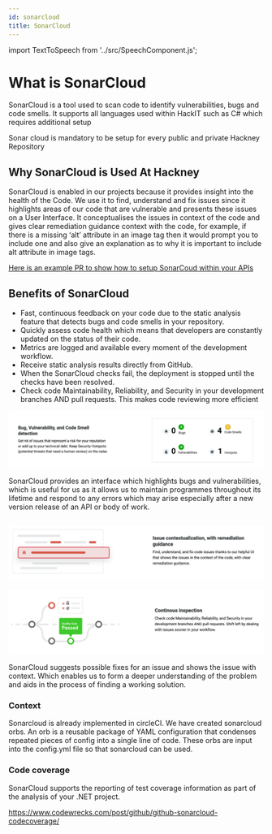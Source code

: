 ```yaml
---
id: sonarcloud
title: SonarCloud
---
```


import TextToSpeech from '../src/SpeechComponent.js';

<TextToSpeech>

# What is SonarCloud

SonarCloud is a tool used to scan code to identify vulnerabilities, bugs and code smells. It supports all languages used within HackIT such as C# which requires additional setup 

Sonar cloud is mandatory to be setup for every public and private Hackney Repository


## Why SonarCloud is Used At Hackney

SonarCloud is enabled in our projects because it provides insight into the health of the Code. We use it to find, understand and fix issues since it highlights areas of our code that are vulnerable and presents these issues on a User Interface. It conceptualises the issues in context of the code and gives clear remediation guidance context with the code, for example, if there is a missing ‘alt’ attribute in an image tag then it would prompt you to include one and also give an explanation as to why it is important to include alt attribute in image tags.

[Here is an example PR to show how to setup SonarCoud within your APIs](https://github.com/LBHackney-IT/asset-information-api/pull/42/files)

## Benefits of SonarCloud

* Fast, continuous feedback on your code due to the static analysis feature that detects bugs and code smells in your repository.
* Quickly assess code health which means that developers are constantly updated on the status of their code.  
* Metrics are logged and available every moment of the development workflow. 
* Receive static analysis results directly from GitHub.
* When the SonarCloud checks fail, the deployment is stopped until the checks have been resolved. 
* Check code Maintainability, Reliability, and Security in your development branches AND pull requests. This makes code reviewing more efficient


![alt_text](doc-images/sonarcloud-img1.png "image_tooltip")


SonarCloud provides an interface which highlights bugs and vulnerabilities, which is useful for us as it allows us to maintain programmes throughout its lifetime and respond to any errors which may arise especially after a new version release of an API or body of work.

## 

![alt_text](doc-images/sonarcloud-img2.png "image_tooltip")



![alt_text](doc-images/sonarcloud-img3.png  "image_tooltip")


SonarCloud suggests possible fixes for an issue and shows the issue with context. Which enables us to form a deeper understanding of the problem and aids in the process of finding a working solution.

### Context 

Sonarcloud is already implemented in circleCI. We have created sonarcloud orbs. An orb is a reusable package of YAML configuration that condenses repeated pieces of config into a single line of code. These orbs are input into the config.yml file so that sonarcloud can be used.

### Code coverage  

SonarCloud supports the reporting of test coverage information as part of the analysis of your .NET project. 

https://www.codewrecks.com/post/github/github-sonarcloud-codecoverage/

</TextToSpeech>
